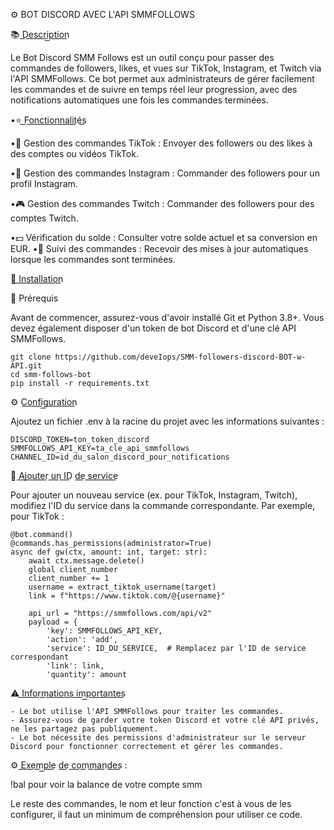 ⚙️ BOT DISCORD AVEC L'API SMMFOLLOWS

📚 D͟e͟s͟c͟r͟i͟p͟t͟i͟o͟n͟


Le Bot Discord SMM Follows est un outil conçu pour passer des commandes de followers, likes, et vues sur TikTok, Instagram, et Twitch via l'API SMMFollows. Ce bot permet aux administrateurs de gérer facilement les commandes et de suivre en temps réel leur progression, avec des notifications automatiques une fois les commandes terminées.

•⭐ F͟o͟n͟c͟t͟i͟o͟n͟n͟a͟l͟i͟t͟és͟


•🎯 Gestion des commandes TikTok : Envoyer des followers ou des likes à des comptes ou vidéos TikTok.

•📸 Gestion des commandes Instagram : Commander des followers pour un profil Instagram.

•🎮 Gestion des commandes Twitch : Commander des followers pour des comptes Twitch.

•💵 Vérification du solde : Consulter votre solde actuel et sa conversion en EUR.
•🔄 Suivi des commandes : Recevoir des mises à jour automatiques lorsque les commandes sont terminées.



🚀 I͟n͟s͟t͟a͟l͟l͟a͟t͟i͟o͟n͟


🔧 Prérequis

Avant de commencer, assurez-vous d'avoir installé Git et Python 3.8+. Vous devez également disposer d'un token de bot Discord et d'une clé API SMMFollows.

```
git clone https://github.com/deveIops/SMM-followers-discord-BOT-w-API.git
cd smm-follows-bot
pip install -r requirements.txt
```

⚙️ C͟o͟n͟f͟i͟g͟u͟r͟a͟t͟i͟o͟n͟

Ajoutez un fichier .env à la racine du projet avec les informations suivantes :
```
DISCORD_TOKEN=ton_token_discord
SMMFOLLOWS_API_KEY=ta_cle_api_smmfollows
CHANNEL_ID=id_du_salon_discord_pour_notifications
```

🔄 A͟j͟o͟u͟t͟e͟r͟ u͟n͟ I͟D͟ d͟e͟ s͟e͟r͟v͟i͟c͟e͟

Pour ajouter un nouveau service (ex. pour TikTok, Instagram, Twitch), modifiez l'ID du service dans la commande correspondante. Par exemple, pour TikTok :

```
@bot.command()
@commands.has_permissions(administrator=True)
async def gw(ctx, amount: int, target: str):
    await ctx.message.delete()
    global client_number
    client_number += 1 
    username = extract_tiktok_username(target)
    link = f"https://www.tiktok.com/@{username}" 

    api_url = "https://smmfollows.com/api/v2"
    payload = {
        'key': SMMFOLLOWS_API_KEY,
        'action': 'add',
        'service': ID_DU_SERVICE,  # Remplacez par l'ID de service correspondant
        'link': link,
        'quantity': amount 
```
⚠️ I͟n͟f͟o͟r͟m͟a͟t͟i͟o͟n͟s͟ i͟m͟p͟o͟r͟t͟a͟n͟t͟e͟s͟

````
- Le bot utilise l'API SMMFollows pour traiter les commandes.
- Assurez-vous de garder votre token Discord et votre clé API privés, ne les partagez pas publiquement.
- Le bot nécessite des permissions d'administrateur sur le serveur Discord pour fonctionner correctement et gérer les commandes.
````

⚙️ E͟x͟e͟m͟p͟l͟e͟ d͟e͟ c͟o͟m͟m͟a͟n͟d͟e͟s͟ : 

!bal pour voir la balance de votre compte smm


Le reste des commandes, le nom et leur fonction c'est à vous de les configurer, il faut un minimum de compréhension pour utiliser ce code.
